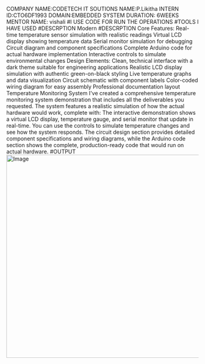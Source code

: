 COMPANY NAME:CODETECH IT SOUTIONS
NAME:P.Likitha
INTERN ID:CTO6DF1993
DOMAIN:EMBEDDED SYSTEM
DURATION: 6WEEKS
MENTOR NAME: vishali 
#I USE CODE FOR RUN THE OPERATIONS #TOOLS I HAVE USED #DESCRPTION Modern
#DESCRPTION
Core Features:
Real-time temperature sensor simulation with realistic readings
Virtual LCD display showing temperature data
Serial monitor simulation for debugging
Circuit diagram and component specifications
Complete Arduino code for actual hardware implementation
Interactive controls to simulate environmental changes
Design Elements:
Clean, technical interface with a dark theme suitable for engineering applications
Realistic LCD display simulation with authentic green-on-black styling
Live temperature graphs and data visualization
Circuit schematic with component labels
Color-coded wiring diagram for easy assembly
Professional documentation layout
Temperature Monitoring System
I've created a comprehensive temperature monitoring system demonstration that includes all the deliverables you requested. The system features a realistic simulation of how the actual hardware would work, complete with:
The interactive demonstration shows a virtual LCD display, temperature gauge, and serial monitor that update in real-time. You can use the controls to simulate temperature changes and see how the system responds. The circuit design section provides detailed component specifications and wiring diagrams, while the Arduino code section shows the complete, production-ready code that would run on actual hardware.
#OUTPUT
<img width="1121" height="532" alt="Image" src="https://github.com/user-attachments/assets/1a730056-554c-4edc-bf2e-56d3b42f8d67" />

